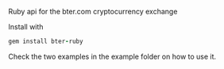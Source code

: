 Ruby api for the bter.com cryptocurrency exchange

Install with
```ruby
gem install bter-ruby
```

Check the two examples in the example folder on how to use it.
